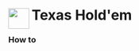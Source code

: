 
<h1>
	<img src="~/icon.svg" style="float: left; width: 42px; margin: 3px 5px 0 0;">
	Texas Hold'em
</h1>

### How to

